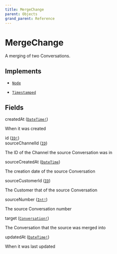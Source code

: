 ```yaml
---
title: MergeChange
parent: Objects
grand_parent: Reference
---
```


# MergeChange

A merging of two Conversations.

## Implements

- <code><a href="/docs/reference/interface/node">Node</a></code>

- <code><a href="/docs/reference/interface/timestamped">Timestamped</a></code>

## Fields

<div class="field-entry ">
  <span id="created_at" class="field-name anchored">createdAt (<code><a href="/docs/reference/scalar/date_time">DateTime!</a></code>)</span>

  <div class="description-wrapper">
   <p>When it was created</p>

  </div>
</div>

<div class="field-entry ">
  <span id="id" class="field-name anchored">id (<code><a href="/docs/reference/scalar/id">ID!</a></code>)</span>

  <div class="description-wrapper">

  </div>
</div>

<div class="field-entry ">
  <span id="source_channel_id" class="field-name anchored">sourceChannelId (<code><a href="/docs/reference/scalar/id">ID</a></code>)</span>

  <div class="description-wrapper">
   <p>The ID of the Channel the source Conversation was in</p>

  </div>
</div>

<div class="field-entry ">
  <span id="source_created_at" class="field-name anchored">sourceCreatedAt (<code><a href="/docs/reference/scalar/date_time">DateTime</a></code>)</span>

  <div class="description-wrapper">
   <p>The creation date of the source Conversation</p>

  </div>
</div>

<div class="field-entry ">
  <span id="source_customer_id" class="field-name anchored">sourceCustomerId (<code><a href="/docs/reference/scalar/id">ID</a></code>)</span>

  <div class="description-wrapper">
   <p>The Customer that of the source Conversation</p>

  </div>
</div>

<div class="field-entry ">
  <span id="source_number" class="field-name anchored">sourceNumber (<code><a href="/docs/reference/scalar/int">Int!</a></code>)</span>

  <div class="description-wrapper">
   <p>The source Conversation number</p>

  </div>
</div>

<div class="field-entry ">
  <span id="target" class="field-name anchored">target (<code><a href="/docs/reference/interface/conversation">Conversation!</a></code>)</span>

  <div class="description-wrapper">
   <p>The Conversation that the source was merged into</p>

  </div>
</div>

<div class="field-entry ">
  <span id="updated_at" class="field-name anchored">updatedAt (<code><a href="/docs/reference/scalar/date_time">DateTime!</a></code>)</span>

  <div class="description-wrapper">
   <p>When it was last updated</p>

  </div>
</div>

